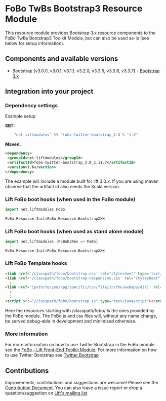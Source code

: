 # FoBo TwBs Bootstrap3 Resource Module

This resource module provides Bootstrap 3.x resource components to the FoBo TwBs Bootstrap3 Toolkit Module, 
but can also be used as-is (see below for setup information).

## Components and available versions 

- Bootstrap [v3.0.0, v3.0.1, v3.1.1, v3.2.0, v3.3.5, v3.3.6, v3.3.7] - [Bootstrap 3.x](http://getbootstrap.com/)

## Integration into your project 

### Dependency settings

Example setup:

**SBT:**
```scala
    "net.liftmodules" %% "fobo-twitter-bootstrap_2.5 % "1.0"
```      
**Maven:**
 ```xml         
<dependency>
  <groupId>net.liftmodules</groupId>
  <artifactId>fobo-twitter-bootstrap_3.0_2.11.7</artifactId>
  <version>1.6</version>
</dependency>
``` 
The example will include a module built for lift 3.0.x. 
If you are using maven observe that the artifact id also needs the Scala version.

### Lift FoBo boot hooks (when used in the FoBo module)
```scala
import net.liftmodules.FoBo 
  :
FoBo.Resource.Init=FoBo.Resource.BootstrapXXX 
```
### Lift FoBo boot hooks (when used as stand alone module)
```scala
import net.liftmodules.{FoBoBsRes => FoBo}
  :
FoBo.Resource.Init=FoBo.Resource.BootstrapXXX 
```
### Lift FoBo Template hooks
```html
<link href='/classpath/fobo/bootstrap.css' rel="stylesheet" type='text/css'> 
<link href='/classpath/fobo/bootstrap-responsive.css' rel="stylesheet" type='text/css'> 
  :
<link href='[path/to/you/app/specific/css/file/in/the/webapp/dir]' rel="stylesheet" type='text/css'>
  :
  :
<script src="/classpath/fobo/bootstrap.js" type="text/javascript"></script>
```
Here the resources starting with /classpath/fobo/ is the ones provided by the FoBo module. 
The FoBo js and css files will, without any name change, be served debug-able in development and minimized otherwise. 

### More information

For more information on how to use Twitter Bootstrap in the FoBo module see the [FoBo - Lift Front-End Toolkit Module](https://github.com/karma4u101/FoBo).
For more information on how to use Twitter Bootstrap see [Twitter Bootstrap](http://twitter.github.com/bootstrap/)

## Contributions

Improvements, contributions and suggestions are welcome! Please see the [Contribution Document](https://github.com/karma4u101/FoBo/blob/master/CONTRIBUTING.md). You can also leave a issue report or drop a question/suggestion on [Lift's mailing list](http://groups.google.com/group/liftweb/) 

